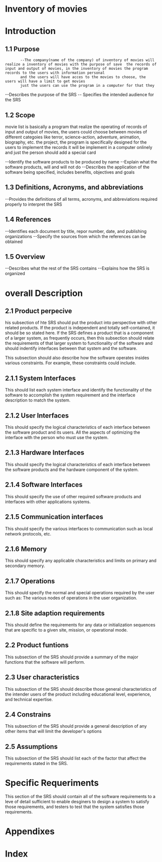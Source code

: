 # Inventory of movies
# Introduction

## 1.1 Purpose 
           --The company(name of the company) of inventory of movies will realize a inventory of movies with the purpose of save  the records of input and output of movies, in the inventory of movies the program records to the users with information personal
           and the users will have acces to the movies to choose, the users will have a limit to get movies 
           just the users can use the program in a computer for that they 

--Describes the purpose of the SRS 
-- Specifies the intended audience for the SRS
## 1.2 Scope 
 movie list is basically a program that realize the operating of records of input and output of movies, the users could 
 choose between movies of different categoies like terror, science-action, adventure, animation, biography, etc.
 the project, the program is specifically designed for the users to implement the records 
 it will be implement in a computer onlinely and just the person should add a special card 
 


--Identify the software products to be produced by name 
--Explain what the software products, will and will not do 
--Describes the application of the software being specified, includes benefits, objectives and goals 
## 1.3 Definitions, Acronyms, and abbreviations


--Provides the definitions of all terms, acronyms, and abbreviations required properly to interpret the SRS
## 1.4 References
--Identifies each document by title, repor number, date, and publishing organizations
--Specify the sources from which the references can be obtained
## 1.5 Overview
--Describes what the rest of the SRS contains
--Explains how the SRS is organized

# overall Description
## 2.1 Product perpecive 
his subsection of hte SRS should put the product into perspective with other related products. If the product is independent and totally self-contained, it should be so stated here. If the SRS defines a product that is a component of a larger system, as frequently occurs, then this subsection should relate the requirements of that larger system to functionality of the software and should indentify interfaces between that system and the software.

This subsection should also describe how the software operates insides various constraints. For example, these constraints could include.
## 2.1.1 System Interfaces 
This should list each system interface and identify the functionality of the software to accomplish the system requirement and the interface description to match the system.
## 2.1.2 User Interfaces 
This should specify the logical characteristics of each interface between the software product and its users.
All the aspects of optimizing the interface with the person who must use the system.
## 2.1.3 Hardware Interfaces 
This should specify the logical characteristics of each interface between the software products and the hardware component of the system.
## 2.1.4 Software Interfaces 
This should specify the use of other required software products and interfaces with other applications systems.
## 2.1.5 Communication interfaces 
This should specify the various interfaces to communication such as local network protocols, etc.
## 2.1.6 Memory 
This should specify any applicable characteristics and limits on primary and secondary memory.
## 2.1.7 Operations
This should specify the normal and special operations required by the user such as:
The various nodes of operations in the user organization.
## 2.1.8 Site adaption requirements 
This should define the requirements for any data or initialization sequences that are specific to a given site, mission, or operational mode.
## 2.2 Product funtions  
This subsection of the SRS should provide a summary of the major functions that the software will perform.
## 2.3 User characteristics 
This subsection of the SRS should describe those general characteristics of the intender users of the product including educational level, experience, and technical expertise.
## 2.4 Constrains 
This subsection of the SRS should provide a general description of any other items that will limit the developer's options
## 2.5 Assumptions  
This subsection of the SRS should list each of the factor that affect the requirements stated in the SRS.

# Specific Requeriments
This section of the SRS should contain all of the software requirements to a leve of detail sufficient to enable desginers to design a system to satisfy those requirements, and testers to test that the system satisfies those requirements.
# Appendixes

# Index

